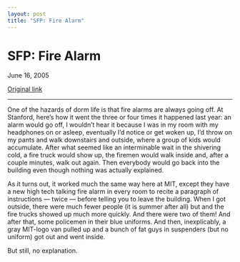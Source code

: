 ```yaml
---
layout: post
title: "SFP: Fire Alarm"
---
```

SFP: Fire Alarm
===============

June 16, 2005

[Original link](http://www.aaronsw.com/weblog/mitfirealarm)

* * * * *

One of the hazards of dorm life is that fire alarms are always going
off. At Stanford, here’s how it went the three or four times it happened
last year: an alarm would go off, I wouldn’t hear it because I was in my
room with my headphones on or asleep, eventually I’d notice or get woken
up, I’d throw on my pants and walk downstairs and outside, where a group
of kids would accumulate. After what seemed like an interminable wait in
the shivering cold, a fire truck would show up, the firemen would walk
inside and, after a couple minutes, walk out again. Then everybody would
go back into the building even though nothing was actually explained.

As it turns out, it worked much the same way here at MIT, except they
have a new high tech talking fire alarm in every room to recite a
paragraph of instructions — twice — before telling you to leave the
building. When I got outside, there were much fewer people (it is summer
after all) but and the fire trucks showed up much more quickly. And
there were two of them! And after that, some policemen in their blue
uniforms. And then, inexplicably, a gray MIT-logo van pulled up and a
bunch of fat guys in suspenders (but no uniform) got out and went
inside.

But still, no explanation.
